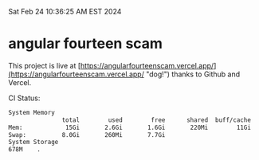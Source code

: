 Sat Feb 24 10:36:25 AM EST 2024

# angular fourteen scam


This project is live at [https://angularfourteenscam.vercel.app/](https://angularfourteenscam.vercel.app/ "dog!") thanks to Github and Vercel.

CI Status: 

```bash
System Memory
               total        used        free      shared  buff/cache   available
Mem:            15Gi       2.6Gi       1.6Gi       220Mi        11Gi        12Gi
Swap:          8.0Gi       260Mi       7.7Gi
System Storage
678M	.
